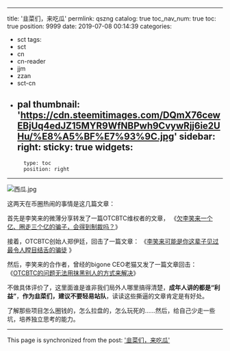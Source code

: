 
---
title: '韭菜们，来吃瓜'
permlink: qszng
catalog: true
toc_nav_num: true
toc: true
position: 9999
date: 2019-07-08 00:14:39
categories:
- sct
tags:
- sct
- cn
- cn-reader
- jjm
- zzan
- sct-cn
- pal
thumbnail: 'https://cdn.steemitimages.com/DQmX76cewEBjUq4edJZ15MYR9WfNBPwh9CvywRjj6ie2UHu/%E8%A5%BF%E7%93%9C.jpg'
sidebar:
    right:
        sticky: true
widgets:
    -
        type: toc
        position: right
---


![西瓜.jpg](https://cdn.steemitimages.com/DQmX76cewEBjUq4edJZ15MYR9WfNBPwh9CvywRjj6ie2UHu/%E8%A5%BF%E7%93%9C.jpg)

这两天在币圈热闹的事情是这几篇文章：

首先是李笑来的微薄分享转发了一篇OTCBTC维权者的文章，
《[欠李笑来一个亿、圈走三个亿的骗子，会得到制裁吗？](https://www.tuoluocaijing.cn/article/detail-50324.html)》

接着，OTCBTC创始人郑伊廷，回击了一篇文章：
《[李笑来可能是你这辈子见过最令人瞠目结舌的骗徒](https://www.tuoluocaijing.cn/article/detail-50324.html) 》

然后，李笑来的合作者，曾经的bigone CEO老猫又发了一篇文章回击：
《[OTCBTC的问题无法用抹黑别人的方式来解决](https://weibo.com/ttarticle/p/show?id=2309404391338551410717#_0)》

不做具体评价了，这里面谁是谁非我们局外人哪里搞得清楚，**成年人讲的都是“利益”**，**作为韭菜们，建议不要轻易站队**，读读这些撕逼的文章肯定是有好处。

了解那些项目怎么圈钱的，怎么拉盘的，怎么玩死的......然后，给自己少走一些坑，培养独立思考的能力。

- - -

This page is synchronized from the post: ['韭菜们，来吃瓜'](https://steemit.com/@yellowbird/qszng)
